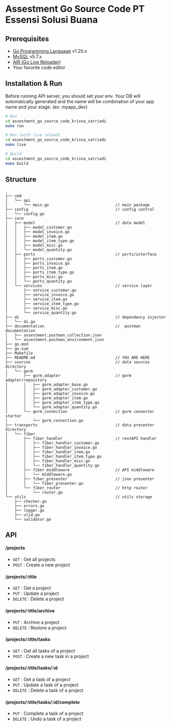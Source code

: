 # Assestment Go Source Code PT Essensi Solusi Buana

## Prerequisites

- [Go Programming Language](https://go.dev/dl/) v1.20.x
- [MySQL](https://www.mysql.com/downloads/) v5.7.x
- [AIR (Go Live Reloader)](https://github.com/cosmtrek/air)
- Your favorite code editor

## Installation & Run

Before running API server, you should set your env. Your DB will automatically generated and the name will be combination of your app name and your stage. (ex: myapp_dev)

```bash
# Run
cd assestment_go_source_code_krisna_satriadi
make run
```

```bash
# Run (with live reload)
cd assestment_go_source_code_krisna_satriadi
make live
```

```bash
# Build
cd assestment_go_source_code_krisna_satriadi
make build
```

## Structure

```
.
├── cmd
│   └── api
│       └── main.go								// main package
├── config										// config control
│   └── config.go
├── core
│   ├── model									// data model
│   │   ├── model_customer.go
│   │   ├── model_invoice.go
│   │   ├── model_item.go
│   │   ├── model_item_type.go
│   │   ├── model_misc.go
│   │   └── model_quantity.go
│   ├── ports									// ports/interface
│   │   ├── ports_customer.go
│   │   ├── ports_invoice.go
│   │   ├── ports_item.go
│   │   ├── ports_item_type.go
│   │   ├── ports_misc.go
│   │   └── ports_quantity.go
│   └── services								// service layer
│       ├── service_customer.go
│       ├── service_invoice.go
│       ├── service_item.go
│       ├── service_item_type.go
│       ├── service_misc.go
│       └── service_quantity.go
├── di											// dependency injector
│   └── di.go
├── documentation								//	postman documentation
│   ├── assestment.postman_collection.json
│   └── assestment.postman_environment.json
├── go.mod
├── go.sum
├── Makefile
├── README.md									// YOU ARE HERE
├── sources										// data sources directory
│   └── gorm
│       ├── gorm_adapter						// gorm adapter/repository
│       │   ├── gorm_adapter_base.go
│       │   ├── gorm_adapter_customer.go
│       │   ├── gorm_adapter_invoice.go
│       │   ├── gorm_adapter_item.go
│       │   ├── gorm_adapter_item_type.go
│       │   └── gorm_adapter_quantity.go
│       └── gorm_connection						// gorm connector starter
│           └── gorm_connection.go
├── transports									// data presenter directory
│   └── fiber
│       ├── fiber_handler						// restAPI handler
│       │   ├── fiber_handler_customer.go
│       │   ├── fiber_handler_invoice.go
│       │   ├── fiber_handler_item.go
│       │   ├── fiber_handler_item_type.go
│       │   ├── fiber_handler_misc.go
│       │   └── fiber_handler_quantity.go
│       ├── fiber_middleware					// API middleware
│       │   └── middleware.go
│       ├── fiber_presenter						// json presenter
│       │   └── fiber_presenter.go
│       └── fiber_router						// http router
│           └── router.go
└── utils										// utils storage
    ├── checker.go
    ├── errors.go
    ├── logger.go
    ├── ulid.go
    └── validator.go
```

## API

#### /projects

- `GET` : Get all projects
- `POST` : Create a new project

#### /projects/:title

- `GET` : Get a project
- `PUT` : Update a project
- `DELETE` : Delete a project

#### /projects/:title/archive

- `PUT` : Archive a project
- `DELETE` : Restore a project

#### /projects/:title/tasks

- `GET` : Get all tasks of a project
- `POST` : Create a new task in a project

#### /projects/:title/tasks/:id

- `GET` : Get a task of a project
- `PUT` : Update a task of a project
- `DELETE` : Delete a task of a project

#### /projects/:title/tasks/:id/complete

- `PUT` : Complete a task of a project
- `DELETE` : Undo a task of a project

